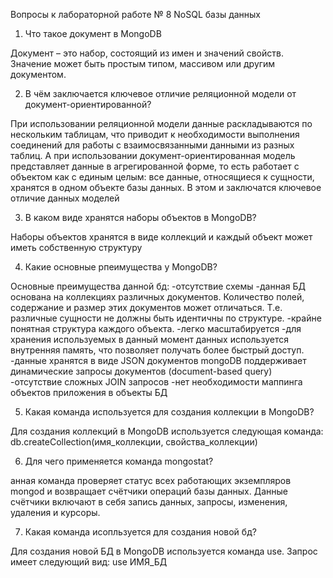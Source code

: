 Вопросы к лабораторной работе № 8 NoSQL базы данных
1. Что такое документ в MongoDB

Документ  – это набор, состоящий из имен и значений свойств. Значение может быть простым типом, массивом или другим документом.

2. В чём заключается ключевое отличие реляционной модели от документ-ориентированной?

При использовании реляционной модели данные раскладываются по нескольким таблицам, что приводит к необходимости
выполнения соединений для работы с взаимосвязанными данными из разных таблиц. А при использовании документ-ориентированная модель представляет данные в агрегированной форме, 
то есть работает с объектом как с единым целым: все данные, относящиеся к сущности, хранятся в одном объекте базы данных. В этом и заключатся ключевое отличие данных моделей

3. В каком виде хранятся наборы объектов в MongoDB?

Наборы объектов хранятся в виде коллекций и каждый объект может иметь собственную структуру

4. Какие основные рпеимущества у MongoDB?

Основные преимущества данной бд:
-отсутствие схемы
-данная БД основана на коллекциях различных документов. Количество полей, содержание и размер этих документов может отличаться. Т.е. различные сущности не должны быть идентичны по структуре.
-крайне понятная структура каждого объекта.
-легко масштабируется
-для хранения используемых в данный момент данных используется внутренняя память, что позволяет получать более быстрый доступ.
-данные хранятся в виде JSON документов
mongoDB поддерживает динамические запросы документов (document-based query)
-отсутствие сложных JOIN запросов
-нет необходимости маппинга объектов приложения в объекты БД

5. Какая команда используется для создания коллекции в MongoDB?

Для создания коллекций в MongoDB используется следующая команда:
db.createCollection(имя_коллекции, свойства_коллекции)

6. Для чего применяется команда mongostat?

анная команда проверяет статус всех работающих экземпляров mongod и возвращает счётчики операций базы данных. 
Данные счётчики включают в себя запись данных, запросы, изменения, удаления и курсоры.

7. Какая команда исопльзуется для создания новой бд?

Для создания новой БД в MongoDB используется команда use.
Запрос имеет следующий вид:
use ИМЯ_БД